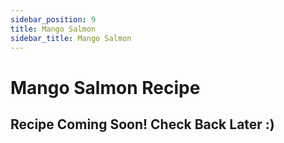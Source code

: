 ```yaml
---
sidebar_position: 9
title: Mango Salmon
sidebar_title: Mango Salmon
---
```


# Mango Salmon Recipe

## Recipe Coming Soon! Check Back Later :)